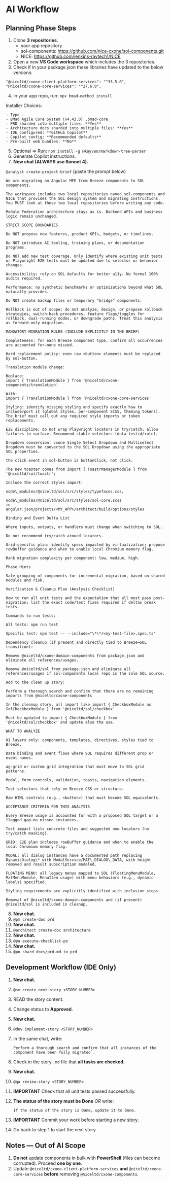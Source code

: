 # AI Workflow

## Planning Phase Steps

1. Clone **3 repositories**.
   - your app repository
   - sol-components: https://github.com/nice-cxone/sol-components.git  
   - NICE: https://github.com/jenkins-ravtech1/NICE
2. Open a new **VS Code workspace** which includes the 3 repositories.
3. Check if in your package.json these libraries have updated to the below versions:
```
"@niceltd/cxone-client-platform-services": "^33.5.0",
"@niceltd/cxone-core-services": "^27.6.0",
```
4. In your app repo, run: `npx bmad-method install`

Installer Choices:
```
- Type .
- BMad Agile Core System (v4.43.0) .bmad-core
- PRD sharded into multiple files: **Yes**
- Architecture docs sharded into multiple files: **Yes**
- IDE configured: **GitHub Copilot**
- Copilot config: **Recommended defaults**
- Pre-built web bundles: **No**
```
5. Optional => Run: `npm install -g @kayvan/markdown-tree-parser`
6. Generate Copilot instructions.
7. **New chat (ALWAYS use Sonnet 4).**

`@analyst create-project-brief` (paste the prompt below)
```
We are migrating an Angular MFE from Breeze components to SOL components.

The workspace includes two local repositories named sol-components and NICE that provides the SOL design system and migrating instructions. You MUST look at these two local repositories before writing any code.

Module Federation architecture stays as is. Backend APIs and business logic remain unchanged.

STRICT SCOPE BOUNDARIES

Do NOT propose new features, product KPIs, budgets, or timelines.

Do NOT introduce AI tooling, training plans, or documentation programs.

Do NOT add new test coverage. Only identify where existing unit tests or Playwright E2E tests must be updated due to selector or behavior changes.

Accessibility: rely on SOL defaults for better a11y. No formal 100% audits required.

Performance: no synthetic benchmarks or optimizations beyond what SOL naturally provides.

Do NOT create backup files or temporary “bridge” components.

Rollback is out of scope: do not analyze, design, or propose rollback strategies, switch-back procedures, feature flags/toggles for rollback, dual-running modes, or downgrade paths. Treat this analysis as forward-only migration.

MANDATORY MIGRATION RULES (INCLUDE EXPLICITLY IN THE BRIEF)

Completeness: for each Breeze component type, confirm all occurrences are accounted for—none missed.

Hard replacement policy: even raw <button> elements must be replaced by sol-button.

Translation module change:

Replace:
import { TranslationModule } from '@niceltd/cxone-components/translation'

With:
import { TranslationModule } from '@niceltd/cxone-core-services'

Styling: identify missing styling and specify exactly how to include/port it (global styles, per-component SCSS, theming tokens). The brief must call out any required style imports or token replacements.

E2E discipline: do not wrap Playwright locators in try/catch; allow failures to surface. Recommend stable selectors (data-testid/role).

Dropdown conversion: cxone Single Select Dropdown and Multiselect Dropdown must be converted to the SOL Dropdown using the appropriate SOL properties.

the click event in sol-button is buttonClick, not click.

The new toaster comes from import { ToastrManagerModule } from '@niceltd/sol/toastr';

Include the correct styles import:

node\_modules/@niceltd/sol/src/styles/typefaces.css,

node\_modules/@niceltd/sol/src/styles/sol-core.scss
in
angular.json/projects/<MY_APP>/architect/build/options/styles

Binding and Event Delta List

Where inputs, outputs, or handlers must change when switching to SOL.

Do not recommend try/catch around locators.

Grid-specific plan: identify specs impacted by virtualization; propose rowBuffer guidance and when to enable local Chromium memory flag.

Rank migration complexity per component: low, medium, high.

Phase Hints

Safe grouping of components for incremental migration, based on shared modules and risk.

Verification & Cleanup Plan (Analysis Checklist)

How to run all unit tests and the expectation that all must pass post-migration; list the exact code/test fixes required if deltas break tests.

Commands to run tests:

All tests: npm run test

Specific test: npm test -- --include="\*\*/<my-test-file>.spec.ts"

Dependency cleanup (if present and directly tied to Breeze→SOL transition):

Remove @niceltd/cxone-domain-components from package.json and eliminate all references/usages.

Remove @niceltd/sol from package.json and eliminate all references/usages if sol-components local repo is the sole SOL source.

Add to the clean up story:

Perform a thorough search and confirm that there are no remaining imports from @niceltd/cxone-components

In the cleanup story, all import like import { CheckboxModule as SolCheckboxModule } from '@niceltd/sol/checkbox'

Must be updated to import { CheckboxModule } from '@niceltd/sol/checkbox' and update also the use.

WHAT TO ANALYZE

UI layers only: components, templates, directives, styles tied to Breeze.

Data binding and event flows where SOL requires different prop or event names.

ag-grid or custom grid integration that must move to SOL grid patterns.

Modal, form controls, validation, toasts, navigation elements.

Test selectors that rely on Breeze CSS or structure.

Raw HTML controls (e.g., <button>) that must become SOL equivalents.

ACCEPTANCE CRITERIA FOR THIS ANALYSIS

Every Breeze usage is accounted for with a proposed SOL target or a flagged gap—no missed instances.

Test impact lists concrete files and suggested new locators (no try/catch masking).

GRID: E2E plan includes rowBuffer guidance and when to enable the local Chromium memory flag.

MODAL: all dialog instances have a documented path replacing DynamicDialog\* with ModalService/MAT\_DIALOG\_DATA, with height removed and result subscription modeled.

FLOATING MENU: all legacy menus mapped to SOL (FloatingMenuModule, MatMenuModule, MenuItem usage) with menu behaviors (e.g., dynamic labels) specified.

Styling requirements are explicitly identified with inclusion steps.

Removal of @niceltd/cxone-domain-components and (if present) @niceltd/sol is included in cleanup.
```
8. **New chat.**
9. `@pm create-doc prd`
10. **New chat.**
11. `@architect create-doc architecture`
12. **New chat.**
13. `@po execute-checklist-po`
14. **New chat.**
15. `@po shard docs/prd.md to prd`

## Development Workflow (IDE Only)

1. **New chat.**
2. `@sm create-next-story <STORY_NUMBER>`
3. READ the story content.
4. Change status to **Approved**.
5. **New chat.**
6. `@dev implement-story <STORY_NUMBER>`
7. In the same chat, write:

       Perform a thorough search and confirm that all instances of the component have been fully migrated`.

8. Check in the story `.md` file that **all tasks are checked**.
9. **New chat.**
10. `@qa review-story <STORY_NUMBER>`
11. **IMPORTANT** Check that all unit tests passed successfully.
12. **The status of the story must be Done** _OR_ write:

        If the status of the story is Done, update it to Done.

13. **IMPORTANT** Commit your work before starting a new story.
14. Go back to step 1 to start the next story.

## Notes — Out of AI Scope

1. **Do not** update components in bulk with **PowerShell** (files can become corrupted). Proceed **one by one**.
2. Update `@niceltd/cxone-client-platform-services` **and** `@niceltd/cxone-core-services` **before** removing `@niceltd/cxone-components`.
